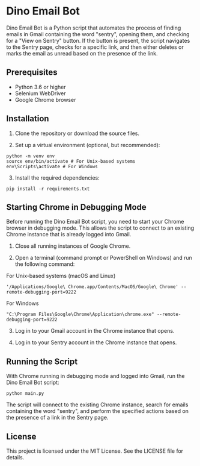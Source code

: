 # Dino Email Bot

Dino Email Bot is a Python script that automates the process of finding emails in Gmail containing the word "sentry", opening them, and checking for a "View on Sentry" button. If the button is present, the script navigates to the Sentry page, checks for a specific link, and then either deletes or marks the email as unread based on the presence of the link.

## Prerequisites

- Python 3.6 or higher
- Selenium WebDriver
- Google Chrome browser

## Installation

1. Clone the repository or download the source files.

2. Set up a virtual environment (optional, but recommended):
```
python -m venv env
source env/bin/activate # For Unix-based systems
env\Scripts\activate # For Windows
```

3. Install the required dependencies:

`pip install -r requirements.txt`


## Starting Chrome in Debugging Mode

Before running the Dino Email Bot script, you need to start your Chrome browser in debugging mode. This allows the script to connect to an existing Chrome instance that is already logged into Gmail.

1. Close all running instances of Google Chrome.

2. Open a terminal (command prompt or PowerShell on Windows) and run the following command:

For Unix-based systems (macOS and Linux)

`'/Applications/Google\ Chrome.app/Contents/MacOS/Google\ Chrome' --remote-debugging-port=9222`

For Windows

`"C:\Program Files\Google\Chrome\Application\chrome.exe" --remote-debugging-port=9222`



3. Log in to your Gmail account in the Chrome instance that opens.

4. Log in to your Sentry account in the Chrome instance that opens.

## Running the Script

With Chrome running in debugging mode and logged into Gmail, run the Dino Email Bot script:

`python main.py`

The script will connect to the existing Chrome instance, search for emails containing the word "sentry", and perform the specified actions based on the presence of a link in the Sentry page.

## License

This project is licensed under the MIT License. See the LICENSE file for details.

